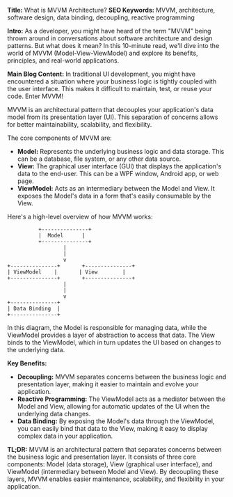 **Title:** What is MVVM Architecture?
**SEO Keywords:** MVVM, architecture, software design, data binding, decoupling, reactive programming

**Intro:**
As a developer, you might have heard of the term "MVVM" being thrown around in conversations about software architecture and design patterns. But what does it mean? In this 10-minute read, we'll dive into the world of MVVM (Model-View-ViewModel) and explore its benefits, principles, and real-world applications.

**Main Blog Content:**
In traditional UI development, you might have encountered a situation where your business logic is tightly coupled with the user interface. This makes it difficult to maintain, test, or reuse your code. Enter MVVM!

MVVM is an architectural pattern that decouples your application's data model from its presentation layer (UI). This separation of concerns allows for better maintainability, scalability, and flexibility.

The core components of MVVM are:

* **Model:** Represents the underlying business logic and data storage. This can be a database, file system, or any other data source.
* **View:** The graphical user interface (GUI) that displays the application's data to the end-user. This can be a WPF window, Android app, or web page.
* **ViewModel:** Acts as an intermediary between the Model and View. It exposes the Model's data in a form that's easily consumable by the View.

Here's a high-level overview of how MVVM works:

```
          +---------------+
          |  Model      |
          +---------------+
                  |
                  |
                  v
+---------------+       +---------------+
| ViewModel    |       | View        |
+---------------+       +---------------+
                  |
                  |
                  v
+---------------+
| Data Binding  |
+---------------+
```

In this diagram, the Model is responsible for managing data, while the ViewModel provides a layer of abstraction to access that data. The View binds to the ViewModel, which in turn updates the UI based on changes to the underlying data.

**Key Benefits:**

* **Decoupling:** MVVM separates concerns between the business logic and presentation layer, making it easier to maintain and evolve your application.
* **Reactive Programming:** The ViewModel acts as a mediator between the Model and View, allowing for automatic updates of the UI when the underlying data changes.
* **Data Binding:** By exposing the Model's data through the ViewModel, you can easily bind that data to the View, making it easy to display complex data in your application.

**TL;DR:**
MVVM is an architectural pattern that separates concerns between the business logic and presentation layer. It consists of three core components: Model (data storage), View (graphical user interface), and ViewModel (intermediary between Model and View). By decoupling these layers, MVVM enables easier maintenance, scalability, and flexibility in your application.